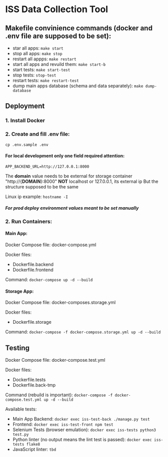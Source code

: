 # ISS Data Collection Tool

## Makefile convinience commands (**docker** and **.env** file are supposed to be set):
- star all apps:
`make start`
- stop all apps:
`make stop`
- restart all appps:
`make restart`
- start all apps and revuild them:
`make start-b`
- start tests:
`make start-test`
- stop tests:
`stop-test`
- restart tests:
`make restart-test`
- dump main apps database (schema and data separately):
`make dump-database`

## Deployment

### 1. Install Docker

### 2. Create and fill **.env** file:
`cp .env.sample .env`

#### For local development only one field required attention:
`APP_BACKEND_URL=http://127.0.0.1:8000`

The **domain** value needs to be external for storage container
"http://{**DOMAIN**}:8000"
**NOT** localhost or 127.0.0.1, its external ip
But the structure supposed to be the same

Linux ip example:
`hostname -I`

##### For prod deploy environment values meant to be set manually

### 2. Run Containers:
#### Main App:
Docker Compose file: docker-compose.yml

Docker files:
- Dockerfile.backend
- Dockerfile.frontend

Command:
`docker-compose up -d --build`

#### Storage App:
Docker Compose file: docker-composes.storage.yml

Docker files:
- Dockerfile.storage

Command:
`docker-compose -f docker-compose.storage.yml up -d --build`

## Testing
Docker Compose file: docker-compose.test.yml

Docker files:
- Dockerfile.tests
- Dockerfile.back-tmp

Command (rebuild is important):
`docker-compose -f docker-compose.test.yml up -d --build`

Available tests:
- Main App Backend:
`docker exec iss-test-back ./manage.py test`
- Frontend:
`docker exec iss-test-front npm test`
- Selenium Tests (browser emulation):
`docker exec iss-tests python3 test.py`
- Python linter (no output means the lint test is passed):
`docker exec iss-tests flake8`
- JavaScript linter:
`tbd`
